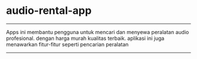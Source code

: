 # audio-rental-app
__________________

Apps ini membantu pengguna untuk mencari dan menyewa peralatan audio profesional. dengan harga murah kualitas terbaik. aplikasi ini juga menawarkan fitur-fitur seperti pencarian peralatan

__________________